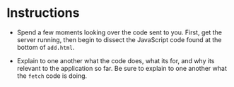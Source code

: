 # **Instructions**

- Spend a few moments looking over the code sent to you. First, get the server running, then begin to dissect the JavaScript code found at the bottom of `add.html`.

- Explain to one another what the code does, what its for, and why its relevant to the application so far. Be sure to explain to one another what the `fetch` code is doing.
